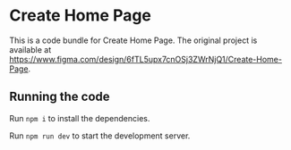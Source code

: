 
  # Create Home Page

  This is a code bundle for Create Home Page. The original project is available at https://www.figma.com/design/6fTL5upx7cnOSj3ZWrNjQ1/Create-Home-Page.

  ## Running the code

  Run `npm i` to install the dependencies.

  Run `npm run dev` to start the development server.
  